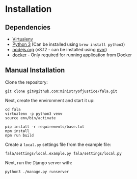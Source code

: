 # Installation

## Dependencies

- [Virtualenv](http://www.virtualenv.org/en/latest/)
- [Python 3](http://www.python.org/) (Can be installed using `brew install python3`)
- [nodejs.org](http://nodejs.org/) (v8.12 - can be installed using [nvm](https://github.com/creationix/nvm))
- [docker](https://www.docker.com/) - Only required for running application from Docker

## Manual Installation

Clone the repository:
```
git clone git@github.com:ministryofjustice/fala.git
```
Next, create the environment and start it up:

```
cd fala
virtualenv -p python3 venv
source env/bin/activate

pip install -r requirements/base.txt
npm install
npm run build
```

Create a ``local.py`` settings file from the example file:

```
fala/settings/local.example.py fala/settings/local.py
```

Next, run the Django server with:

```
python3 ./manage.py runserver
```
